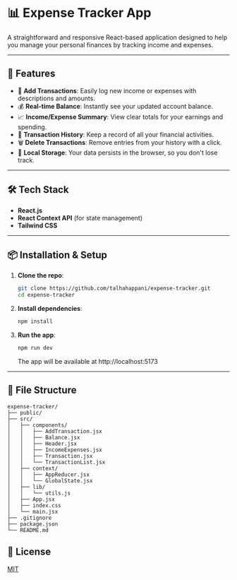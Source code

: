# 📊 Expense Tracker App

A straightforward and responsive React-based application designed to help you manage your personal finances by tracking income and expenses.

---

## 🚀 Features

- 💸 **Add Transactions**: Easily log new income or expenses with descriptions and amounts.
- 💰 **Real-time Balance**: Instantly see your updated account balance.
- 📈 **Income/Expense Summary**: View clear totals for your earnings and spending.
- 📜 **Transaction History**: Keep a record of all your financial activities.
- 🗑️ **Delete Transactions**: Remove entries from your history with a click.
- 💾 **Local Storage**: Your data persists in the browser, so you don't lose track.

---

## 🛠️ Tech Stack

- **React.js**
- **React Context API** (for state management)
- **Tailwind CSS**

---

## 📦 Installation & Setup

1.  **Clone the repo**:

    ```bash
    git clone https://github.com/talhahappani/expense-tracker.git
    cd expense-tracker
    ```

2.  **Install dependencies**:

    ```bash
    npm install
    ```

3.  **Run the app**:

    ```bash
    npm run dev
    ```

    The app will be available at http://localhost:5173

---

## 🔧 File Structure

```
expense-tracker/
├── public/
├── src/
│   ├── components/
│   │   ├── AddTransaction.jsx
│   │   ├── Balance.jsx
│   │   ├── Header.jsx
│   │   ├── IncomeExpenses.jsx
│   │   ├── Transaction.jsx
│   │   └── TransactionList.jsx
│   ├── context/
│   │   ├── AppReducer.jsx
│   │   └── GlobalState.jsx
│   ├── lib/
│   │   └── utils.js
│   ├── App.jsx
│   ├── index.css
│   └── main.jsx
├── .gitignore
├── package.json
└── README.md
```

## 📄 License

[MIT](LICENSE)
